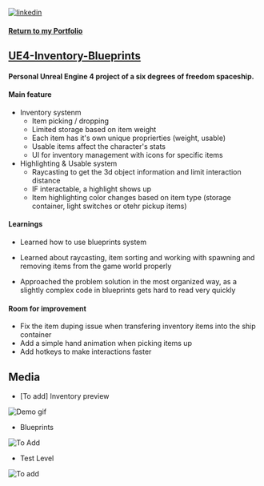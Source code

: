 
[![linkedin](https://img.shields.io/badge/linkedin-0A66C2?style=for-the-badge&logo=linkedin&logoColor=white)](https://www.linkedin.com/in/matheus-perches/)

#### [Return to my Portfolio](https://github.com/matheusperches/matheusperches.github.io) 

## [UE4-Inventory-Blueprints](https://github.com/matheusperches/UE4-Inventory-Blueprints)

#### Personal Unreal Engine 4 project of a six degrees of freedom spaceship.

#### Main feature

- Inventory systenm
  - Item picking / dropping
  - Limited storage based on item weight
  - Each item has it's own unique proprierties (weight, usable)
  - Usable items affect the character's stats
  - UI for inventory management with icons for specific items
- Highlighting & Usable system
  - Raycasting to get the 3d object information and limit interaction distance 
  - IF interactable, a highlight shows up
  - Item highlighting color changes based on item type (storage container, light switches or otehr pickup items)


#### Learnings
- Learned how to use blueprints system

- Learned about raycasting, item sorting and working with spawning and removing items from the game world properly

-  Approached the problem solution in the most organized way, as a slightly complex code in blueprints gets hard to read very quickly 

#### Room for improvement
- Fix the item duping issue when transfering inventory items into the ship container
- Add a simple hand animation when picking items up
- Add hotkeys to make interactions faster

## Media

- [To add] Inventory preview

![Demo gif]()

- Blueprints

![To Add]()

- Test Level

 ![To add]() 

